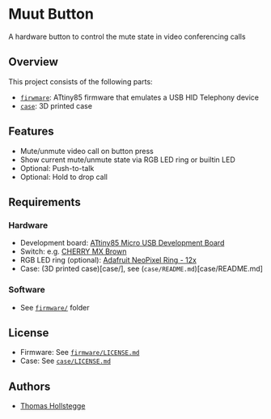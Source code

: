 # Muut Button

A hardware button to control the mute state in video conferencing calls

## Overview

This project consists of the following parts:

* [`firwmare`](firmware/): ATtiny85 firmware that emulates a USB HID Telephony device
* [`case`](case/): 3D printed case

## Features

* Mute/unmute video call on button press
* Show current mute/unmute state via RGB LED ring or builtin LED
* Optional: Push-to-talk
* Optional: Hold to drop call

## Requirements

### Hardware

* Development board: [ATtiny85 Micro USB Development Board](https://www.aliexpress.com/item/3256805913780170.html)
* Switch: e.g. [CHERRY MX Brown](https://www.cherrymx.de/cherry-mx/mx-original/mx-brown.html)
* RGB LED ring (optional): [Adafruit NeoPixel Ring - 12x](https://www.adafruit.com/product/1643)
* Case: (3D printed case)[case/], see (`case/README.md`)[case/README.md]

### Software

* See [`firmware/`](firmware/) folder

## License

* Firmware: See [`firmware/LICENSE.md`](firmware/LICENSE.md)
* Case: See [`case/LICENSE.md`](case/LICENSE.md)

## Authors

* [Thomas Hollstegge](https://github.com/Tho85)
